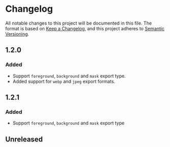 # Changelog

All notable changes to this project will be documented in this file.
The format is based on [Keep a Changelog](https://keepachangelog.com/en/1.0.0/), and this project adheres to [Semantic Versioning](https://semver.org/spec/v2.0.0.html).


## 1.2.0

### Added

- Support `foreground`, `background` and `mask` export type.
- Added support for `webp` and `jpeg` export formats.

## 1.2.1

### Added

- Support `foreground`, `background` and `mask` export type

## Unreleased

